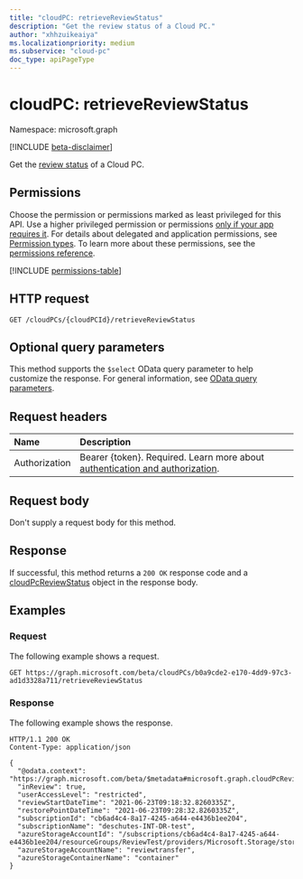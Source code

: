 ```yaml
---
title: "cloudPC: retrieveReviewStatus"
description: "Get the review status of a Cloud PC."
author: "xhhzuikeaiya"
ms.localizationpriority: medium
ms.subservice: "cloud-pc"
doc_type: apiPageType
---
```


# cloudPC: retrieveReviewStatus

Namespace: microsoft.graph

[!INCLUDE [beta-disclaimer](../../includes/beta-disclaimer.md)]

Get the [review status](..\resources\cloudpcreviewstatus.md) of a Cloud PC.

## Permissions

Choose the permission or permissions marked as least privileged for this API. Use a higher privileged permission or permissions [only if your app requires it](/graph/permissions-overview#best-practices-for-using-microsoft-graph-permissions). For details about delegated and application permissions, see [Permission types](/graph/permissions-overview#permission-types). To learn more about these permissions, see the [permissions reference](/graph/permissions-reference).

<!-- { "blockType": "permissions", "name": "cloudpc_retrievereviewstatus" } -->
[!INCLUDE [permissions-table](../includes/permissions/cloudpc-retrievereviewstatus-permissions.md)]

## HTTP request

<!-- {
  "blockType": "ignored"
}
-->

``` http
GET /cloudPCs/{cloudPCId}/retrieveReviewStatus
```

## Optional query parameters

This method supports the `$select` OData query parameter to help customize the response. For general information, see [OData query parameters](/graph/query-parameters).

## Request headers

|Name        |Description         |
|:---------- |:------------------ |
|Authorization|Bearer {token}. Required. Learn more about [authentication and authorization](/graph/auth/auth-concepts).|

## Request body

Don't supply a request body for this method.

## Response

If successful, this method returns a `200 OK` response code and a [cloudPcReviewStatus](../resources/cloudpcreviewstatus.md) object in the response body.

## Examples

### Request

The following example shows a request.

<!-- {
  "blockType": "request",
  "name": "cloudpc.retrieveReviewStatus"
}
-->

``` http
GET https://graph.microsoft.com/beta/cloudPCs/b0a9cde2-e170-4dd9-97c3-ad1d3328a711/retrieveReviewStatus
```

### Response

The following example shows the response.

<!-- {
  "blockType": "response",
  "truncated": true,
  "@odata.type": "microsoft.graph.cloudPcReviewStatus"
}
-->

``` http
HTTP/1.1 200 OK
Content-Type: application/json

{
  "@odata.context": "https://graph.microsoft.com/beta/$metadata#microsoft.graph.cloudPcReviewStatus",
  "inReview": true,
  "userAccessLevel": "restricted",
  "reviewStartDateTime": "2021-06-23T09:18:32.8260335Z",
  "restorePointDateTime": "2021-06-23T09:28:32.8260335Z",
  "subscriptionId": "cb6ad4c4-8a17-4245-a644-e4436b1ee204",
  "subscriptionName": "deschutes-INT-DR-test",
  "azureStorageAccountId": "/subscriptions/cb6ad4c4-8a17-4245-a644-e4436b1ee204/resourceGroups/ReviewTest/providers/Microsoft.Storage/storageAccounts/reviewtransfer",
  "azureStorageAccountName": "reviewtransfer",
  "azureStorageContainerName": "container"
}
```
